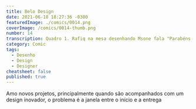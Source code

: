 ```yaml
---
title: Belo Design
date: 2021-06-18 18:27:36 -0300
featuredImage: ./comics/0014.png
coverImage: /comics/0014-thumb.png
number: 14
transcription: Quadro 1. Rafiq na mesa desenhando Msone fala "Parabéns pela estética e inovação, mas nosso tempo é escasso vamos ter dificuldades para implementar isso". Quadro 2. Sophie entra na sala Sophie fala "Nossa! Estou ansiosa para trabalhar com algo tão belo e inovador". Quadro 3. Msone e Rafiq se olham em silêncio enquanto Sophie sai da sala. Quadro 4. Msone fala "Você sabe que vai sobrar para mim essa tarefa de qualquer maneira".
category: Comic
tags:
  - Desenho
  - Design
  - Designer
cheatsheet: false
published: true
---
```


Amo novos projetos, principalmente quando são acompanhados com um design inovador, o problema é a janela entre o início e a entrega
